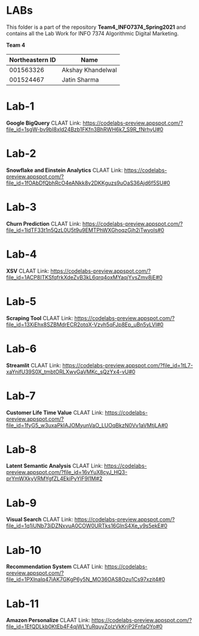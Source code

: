 # LABs

This folder is a part of the repository **Team4_INFO7374_Spring2021** and contains all the Lab Work for INFO 7374 Algorithmic Digital Marketing.

**Team 4** 

| Northeastern ID | Name
| --- | --- 
|001563326 | Akshay Khandelwal
|001524467 | Jatin Sharma 

# Lab-1
**Google BigQuery**
CLAAT Link: https://codelabs-preview.appspot.com/?file_id=1sgW-bv9bI8xld24Bzb1FKfn3BhRWH6k7_S9R_fNrhyU#0

# Lab-2
**Snowflake and Einstein Analytics**
CLAAT Link: https://codelabs-preview.appspot.com/?file_id=1fOAbDfQbhRcO4eANkk8v2DKKguzs9uOaS36Ajd6f5SU#0

# Lab-3
**Churn Prediction**
CLAAT Link: https://codelabs-preview.appspot.com/?file_id=1ldTF33t1n5QzL0U5t9u9EMTPhWXGhoqzGjh2iTwyols#0

# Lab-4
**XSV**
CLAAT Link: https://codelabs-preview.appspot.com/?file_id=1ACP8ITKSfqfrkXdeZvB3kL6qrq4oxMYaqjYvsZmv8jE#0

# Lab-5
**Scraping Tool**
CLAAT Link: https://codelabs-preview.appspot.com/?file_id=13XiEhx8SZBMdrECR2otqX-Vzvh5qFJp8Ep_uBn5yLVI#0

# Lab-6
**Streamlit**
CLAAT Link:  https://codelabs-preview.appspot.com/?file_id=1tL7-xaYnifU39S0X_tmbtORLXwvGaVMKc_sQzYx4-vU#0

# Lab-7
**Customer Life Time Value**
CLAAT Link: https://codelabs-preview.appspot.com/?file_id=1fyG5_w3uxaPkIAJOMyunVaO_LUOqBkzN0Vv1aVMtjLA#0

# Lab-8
**Latent Semantic Analysis**
CLAAT Link: https://codelabs-preview.appspot.com/?file_id=16vYuX8cyJ_HQ3-prYmWXkyVRMYgfZL4EkiPyYlF9l1M#2

# Lab-9
**Visual Search**
CLAAT Link: https://codelabs-preview.appspot.com/?file_id=1q1iUNb73iDZNxvuA0COW0URTks16GlnS4Xe_y9s5ekE#0

# Lab-10
**Recommendation System**
CLAAT Link: https://codelabs-preview.appspot.com/?file_id=1PXlnalq47iAK7GKgP6y5N_MO36OAS8Ozu1Cs97xzit4#0

# Lab-11
**Amazon Personalize**
CLAAT Link: https://codelabs-preview.appspot.com/?file_id=1EfQDLkb0KtEb4F4qjWLYuRquyZoIzVkKrjP2FnfaOYo#0






